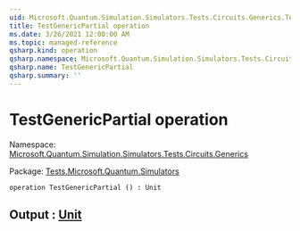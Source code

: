 ```yaml
---
uid: Microsoft.Quantum.Simulation.Simulators.Tests.Circuits.Generics.TestGenericPartial
title: TestGenericPartial operation
ms.date: 3/26/2021 12:00:00 AM
ms.topic: managed-reference
qsharp.kind: operation
qsharp.namespace: Microsoft.Quantum.Simulation.Simulators.Tests.Circuits.Generics
qsharp.name: TestGenericPartial
qsharp.summary: ''
---
```


# TestGenericPartial operation

Namespace: [Microsoft.Quantum.Simulation.Simulators.Tests.Circuits.Generics](xref:Microsoft.Quantum.Simulation.Simulators.Tests.Circuits.Generics)

Package: [Tests.Microsoft.Quantum.Simulators](https://nuget.org/packages/Tests.Microsoft.Quantum.Simulators)




```qsharp
operation TestGenericPartial () : Unit
```


## Output : [Unit](xref:microsoft.quantum.lang-ref.unit)

